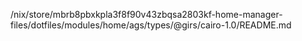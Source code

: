 /nix/store/mbrb8pbxkpla3f8f90v43zbqsa2803kf-home-manager-files/dotfiles/modules/home/ags/types/@girs/cairo-1.0/README.md